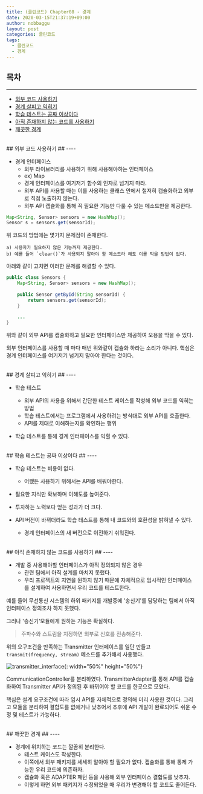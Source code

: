 ```yaml
---
title: (클린코드) Chapter08 - 경계
date: 2020-03-15T21:37:19+09:00
author: nobbaggu
layout: post
categories: 클린코드
tags:
  - 클린코드
  - 경계
---
```


## 목차 ##
----

- [외부 코드 사용하기](#1)
- [경계 살피고 익히기](#2)
- [학습 테스트는 공짜 이상이다](#3)
- [아직 존재하지 않는 코드를 사용하기](#4)
- [깨끗한 경계](#5)

<br>
<a name="1"/>
## 외부 코드 사용하기 ##
----

+ 경계 인터페이스
	+ 외부 라이브러리를 사용하기 위해 사용해야하는 인터페이스
	+ ex) Map
	+ 경계 인터페이스를 여기저기 함수의 인자로 넘기지 마라.
	+ 외부 API를 사용할 때는 이를 사용하는 클래스 안에서 철저히 캡슐화하고 외부로 직접 노출하지 않는다.
	+ 외부 API 캡슐화를 통해 꼭 필요한 기능만 다룰 수 있는 메소드만을 제공한다.
	
~~~ java
Map<String, Sensor> sensors = new HashMap();
Sensor s = sensors.get(sensorId);
~~~
위 코드의 방법에는 몇가지 문제점이 존재한다.

	a) 사용자가 필요하지 않은 기능까지 제공한다.
	b) 예를 들어 `clear()`가 사용되지 말아야 할 메소드라 해도 이를 막을 방법이 없다.

아래와 같이 고치면 이러한 문제를 해결할 수 있다.

~~~ java
public class Sensors {
	Map<String, Sensor> sensors = new HashMap();
	
	public Sensor getById(String sensorId) {
		return sensors.get(sensorId);
	}
	
	...
}
~~~

위와 같이 외부 API를 캡슐화하고 필요한 인터페이스만 제공하여 오용을 막을 수 있다.

외부 인터페이스를 사용할 때 마다 매번 위와같이 캡슐화 하라는 소리가 아니다. 핵심은 경계 인터페이스를 여기저기 넘기지 말아야 한다는 것이다.

<br>
<a name="2"/>
## 경계 살피고 익히기 ##
----

+ 학습 테스트
	+ 외부 API의 사용을 위해서 간단한 테스트 케이스를 작성해 외부 코드를 익히는 방법
	+ 학습 테스트에서는 프로그램에서 사용하려는 방식대로 외부 API를 호출한다.
	+ API를 제대로 이해하는지를 확인하는 행위
	
+ 학습 테스트를 통해 경계 인터페이스를 익힐 수 있다.

<br>
<a name="3"/>
## 학습 테스트는 공짜 이상이다 ##
----

+ 학습 테스트는 비용이 없다.
	+ 어쨌든 사용하기 위해서는 API를 배워야한다.

+ 필요한 지식만 확보하며 이해도를 높여준다.

+ 투자하는 노력보다 얻는 성과가 더 크다.

+ API 버전이 바뀌더라도 학습 테스트를 통해 내 코드와의 호환성을 밝혀낼 수 있다.
	+ 경계 인터페이스의 새 버전으로 이전하기 쉬워진다.

<br>
<a name="4"/>
## 아직 존재하지 않는 코드를 사용하기 ##
----

+ 개발 중 사용해야할 인터페이스가 아직 정의되지 않은 경우
	+ 관련 팀에서 아직 설계를 마치지 못했다.
	+ 우리 프로젝트의 지연을 원하지 않기 때문에 자체적으로 임시적인 인터페이스를 설계하여 사용하면서 우리 코드를 테스트한다.
	
예를 들어 무선통신 시스템의 하위 패키지를 개발중에 '송신기'를 담당하는 팀에서 아직 인터페이스 정의조차 하지 못했다.

그러나 '송신기'모듈에게 원하는 기능은 확실하다.

> 주파수와 스트림을 지정하면 외부로 신호를 전송해준다.

위의 요구조건을 만족하는 Transmitter 인터페이스를 일단 만들고 `transmit(frequency, stream)` 메소드를 추가해서 사용했다.

![transmitter_interface](/images/clean_code/5/transmitter_interface.png){: width="50%" height="50%"}

CommunicationController를 분리하였다. TransmitterAdapter를 통해 API를 캡슐화하여 Transmitter API가 정의된 후 바뀌어야 할 코드를 한곳으로 모았다.

핵심은 설계 요구조건에 따라 임시 API를 자체적으로 정의해 미리 사용한 것이다. 그리고 모듈을 분리하여 결합도를 없애거나 낮추어서 추후에 API 개발이 완료되어도 쉬운 수정 및 테스트가 가능하다.

<br>
<a name="5"/>
## 깨끗한 경계 ##
----

+ 경계에 위치하는 코드는 깔끔히 분리한다.
	+ 테스트 케이스도 작성한다.
	+ 이쪽에서 외부 패키지를 세세히 알아야 할 필요가 없다. 캡슐화를 통해 통제 가능한 우리 코드에 의존하자.
	+ 캡슐화 혹은 ADAPTER 패턴 등을 사용해 외부 인터페이스 결합도를 낮추자.
	+ 이렇게 하면 외부 패키지가 수정되었을 때 우리가 변경해야 할 코드도 줄어든다.
	